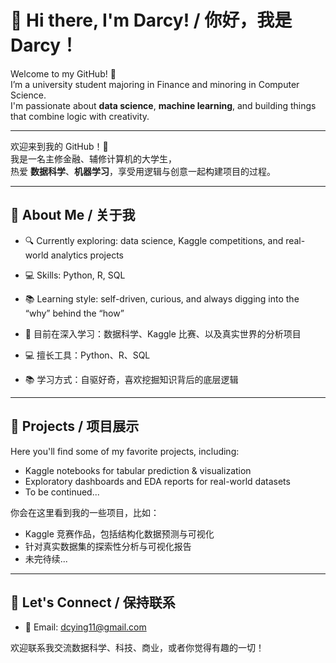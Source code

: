# 👋 Hi there, I'm Darcy! / 你好，我是 Darcy！

Welcome to my GitHub! 🌱  
I’m a university student majoring in Finance and minoring in Computer Science.  
I'm passionate about **data science**, **machine learning**, and building things that combine logic with creativity.

---

欢迎来到我的 GitHub！🌸  
我是一名主修金融、辅修计算机的大学生，  
热爱 **数据科学**、**机器学习**，享受用逻辑与创意一起构建项目的过程。

---

## 🎯 About Me / 关于我

- 🔍 Currently exploring: data science, Kaggle competitions, and real-world analytics projects  
- 💻 Skills: Python, R, SQL
- 📚 Learning style: self-driven, curious, and always digging into the “why” behind the “how”

- 📍 目前在深入学习：数据科学、Kaggle 比赛、以及真实世界的分析项目  
- 💻 擅长工具：Python、R、SQL
- 📚 学习方式：自驱好奇，喜欢挖掘知识背后的底层逻辑

---

## 🧠 Projects / 项目展示

Here you'll find some of my favorite projects, including:
- Kaggle notebooks for tabular prediction & visualization
- Exploratory dashboards and EDA reports for real-world datasets
- To be continued...

你会在这里看到我的一些项目，比如：
- Kaggle 竞赛作品，包括结构化数据预测与可视化
- 针对真实数据集的探索性分析与可视化报告
- 未完待续...
  
---

## 🤝 Let's Connect / 保持联系

- 💌 Email: dcying11@gmail.com

欢迎联系我交流数据科学、科技、商业，或者你觉得有趣的一切！



